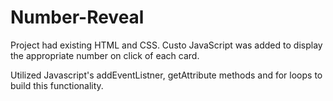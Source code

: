 # Number-Reveal

Project had existing HTML and CSS. Custo JavaScript was added to display the appropriate number on click of each card.

Utilized Javascript's addEventListner, getAttribute methods and for loops to build this functionality.
